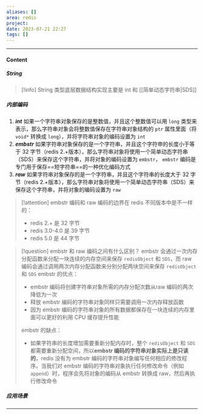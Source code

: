 ```yaml
---
aliases: []
area: redis
project: 
date: 2023-07-21 22:27
tags: []
---
```

---
#### Content
##### String
> [!info] String 类型底层数据结构实现主要是 int 和 [[简单动态字符串|SDS]]

##### 内部编码
1. ***int***
    如果一个字符串对象保存的是整数值，并且这个整数值可以用 `long` 类型来表示，那么字符串对象会将整数值保存在字符串对象结构的 `ptr` 属性里面（将 `void*` 转换成 `long`），并将字符串对象的编码设置为 `int`
1. ***embstr***
    如果字符串对象保存的是一个字符串，并且这个字符申的长度小于等于 32 字节（redis 2.+版本），那么字符串对象将使用一个简单动态字符串（SDS）来保存这个字符串，并将对象的编码设置为 `embstr`， `embstr` 编码是专门用于保存==短字符串==的一种优化编码方式
1. ***raw***
    如果字符串对象保存的是一个字符串，并且这个字符串的长度大于 32 字节（redis 2.+版本），那么字符串对象将使用一个简单动态字符串（SDS）来保存这个字符串，并将对象的编码设置为 `raw`

> [!attention] embstr 编码和 raw 编码的边界在 redis 不同版本中是不一样的：
> - redis 2.+ 是 32 字节
> - redis 3.0-4.0 是 39 字节
> - redis 5.0 是 44 字节

> [!question] embstr 和 raw 编码之间有什么区别？
> embstr 会通过一次内存分配函数来分配一块连续的内存空间来保存 `redisObject` 和 `SDS`，而 raw 编码会通过调用两次内存分配函数来分别分配两块空间来保存 `redisObject` 和 `SDS`
> embstr 的优点：
> -  embstr 编码将创建字符串对象所需的内存分配次数从raw 编码的两次降低为一次
> - 释放 embstr 编码的字符串对象同样只需要调用一次内存释放函数
> - 因为 embstr 编码的字符串对象的所有数据都保存在一块连续的内存里面可以更好的利用 CPU 缓存提升性能
> 
> embstr 的缺点：
> - 如果字符串的长度增加需要重新分配内存时，整个 `redisObject` 和 `SDS` 都需要重新分配空间，所以**embstr 编码的字符串对象实际上是只读的**，redis 没有为 embstr 编码的字符串对象编写任何相应的修改程序。当我们对 embstr 编码的字符串对象执行任何修改命令（例如 `append`）时，程序会先将对象的编码从 embstr 转换成 raw，然后再执行修改命令

##### 应用场景


---
